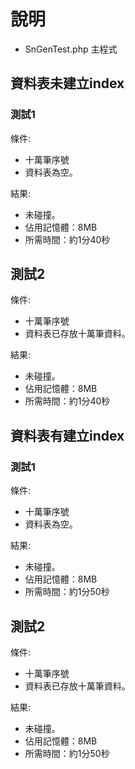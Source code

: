 # 說明
* SnGenTest.php 主程式

## 資料表未建立index
### 測試1
條件:
* 十萬筆序號
* 資料表為空。

結果:
* 未碰撞。
* 佔用記憶體：8MB
* 所需時間：約1分40秒

## 測試2
條件:
* 十萬筆序號
* 資料表已存放十萬筆資料。

結果:
* 未碰撞。
* 佔用記憶體：8MB
* 所需時間：約1分40秒

## 資料表有建立index
### 測試1
條件:
* 十萬筆序號
* 資料表為空。

結果:
* 未碰撞。
* 佔用記憶體：8MB
* 所需時間：約1分50秒

## 測試2
條件:
* 十萬筆序號
* 資料表已存放十萬筆資料。

結果:
* 未碰撞。
* 佔用記憶體：8MB
* 所需時間：約1分50秒